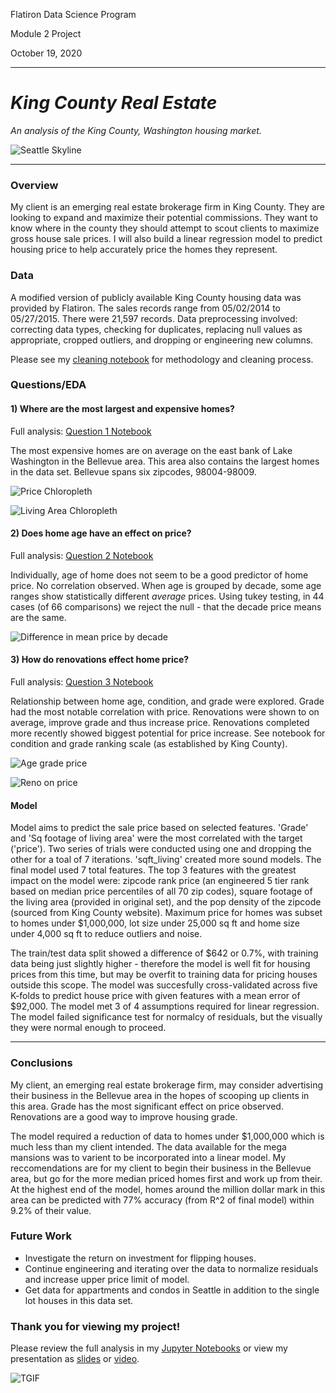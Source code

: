 Flatiron Data Science Program

Module 2 Project

October 19, 2020

---

# *King County Real Estate*

*An analysis of the King County, Washington housing market.*

![Seattle Skyline](./images/seattle_orange.png)

---

### Overview

My client is an emerging real estate brokerage firm in King County. They are looking to expand and maximize their potential commissions. They want to know where in the county they should attempt to scout clients to maximize gross house sale prices. I will also build a linear regression model to predict housing price to help accurately price the homes they represent.


### Data

A modified version of publicly available King County housing data was provided by Flatiron. The sales records range from 05/02/2014 to 05/27/2015. There were 21,597 records. Data preprocessing involved: correcting data types, checking for duplicates,
replacing null values as appropriate, cropped outliers, and dropping or engineering new columns.

Please see my [cleaning notebook](./notebooks/Data_Cleaning.ipynb) for methodology and cleaning process.

### Questions/EDA

#### 1) Where are the most largest and expensive homes?

Full analysis: [Question 1 Notebook](./notebooks/Question_1_Where?.ipynb)

The most expensive homes are on average on the east bank of Lake Washington in the Bellevue area. This area also contains the largest homes in the data set. Bellevue spans six zipcodes, 98004-98009.

![Price Chloropleth](./images/price_mean_map.png)


![Living Area Chloropleth](./images/sqft_liv_map.png)




#### 2) Does home age have an effect on price?

Full analysis: [Question 2 Notebook](./notebooks/Question_2_Age?.ipynb)

Individually, age of home does not seem to be a good predictor of home price. No correlation observed. When age is grouped by decade, some age ranges show statistically different *average* prices. Using tukey testing, in 44 cases (of 66 comparisons) we reject the null - that the decade price means are the same.

![Difference in mean price by decade](./images/mean_age.png)




#### 3) How do renovations effect home price?

Full analysis: [Question 3 Notebook](./notebooks/Question_3_Conditions?.ipynb)

Relationship between home age, condition, and grade were explored. Grade had the most notable correlation with price. Renovations were shown to on average, improve grade and thus increase price. Renovations completed more recently showed biggest potential for price increase. See notebook for condition and grade ranking scale (as established by King County).

![Age grade price](./images/age_grade.png)

![Reno on price](./images/reno.png)




#### Model

Model aims to predict the sale price based on selected features. 'Grade' and 'Sq footage of living area' were the most correlated with the target ('price'). Two series of trials were conducted using one and dropping the other for a toal of 7 iterations. 'sqft_living' created more sound models. The final model used 7 total features. The top 3 features with the greatest impact on the model were: zipcode rank price (an engineered 5 tier rank based on median price percentiles of all 70 zip codes), square footage of the living area (provided in original set), and the pop density of the zipcode (sourced from King County website). Maximum price for homes was subset to homes under $1,000,000, lot size under 25,000 sq ft and home size under 4,000 sq ft to reduce outliers and noise.

The train/test data split showed a difference of $642 or 0.7%, with training data being just slightly higher - therefore the model is well fit for housing prices from this time, but may be overfit to training data for pricing houses outside this scope. The model was succesfully cross-validated across five K-folds to predict house price with given features with a mean error of $92,000. The model met 3 of 4 assumptions required for linear regression. The model failed significance test for normalcy of residuals, but the visually they were normal enough to proceed. 


---
### Conclusions

My client, an emerging real estate brokerage firm, may consider advertising their business in the Bellevue area in the hopes of scooping up clients in this area. Grade has the most significant effect on price observed. Renovations are a good way to improve housing grade.

The model required a reduction of data to homes under $1,000,000 which is much less than my client intended. The data available for the mega mansions was to varient to be incorporated into a linear model. My reccomendations are for my client to begin their business in the Bellevue area, but go for the more median priced homes first and work up from their. At the highest end of the model, homes around the million dollar mark in this area can be predicted with 77% accuracy (from R^2 of final model) within 9.2% of their value. 


### Future Work

- Investigate the return on investment for flipping houses.
- Continue engineering and iterating over the data to normalize residuals and increase upper price limit of model.
- Get data for appartments and condos in Seattle in addition to the single lot houses in this data set.


### Thank you for viewing my project!

Please review the full analysis in my [Jupyter Notebooks](./notebooks) or view my presentation as [slides](./Mod02_presentation.pdf) or [video]().

![TGIF](./images/tgif.jpg)

